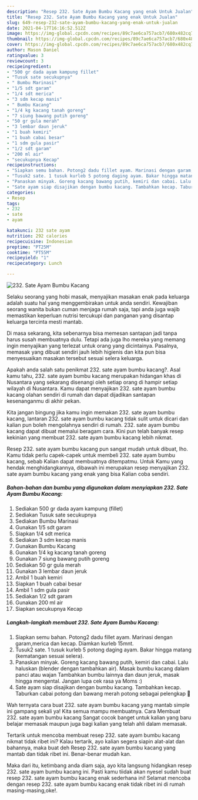 ```yaml
---
description: "Resep 232. Sate Ayam Bumbu Kacang yang enak Untuk Jualan"
title: "Resep 232. Sate Ayam Bumbu Kacang yang enak Untuk Jualan"
slug: 649-resep-232-sate-ayam-bumbu-kacang-yang-enak-untuk-jualan
date: 2021-04-17T16:16:52.512Z
image: https://img-global.cpcdn.com/recipes/89c7ae6ca757acb7/680x482cq70/232-sate-ayam-bumbu-kacang-foto-resep-utama.jpg
thumbnail: https://img-global.cpcdn.com/recipes/89c7ae6ca757acb7/680x482cq70/232-sate-ayam-bumbu-kacang-foto-resep-utama.jpg
cover: https://img-global.cpcdn.com/recipes/89c7ae6ca757acb7/680x482cq70/232-sate-ayam-bumbu-kacang-foto-resep-utama.jpg
author: Mason Daniel
ratingvalue: 3
reviewcount: 3
recipeingredient:
- "500 gr dada ayam kampung fillet"
- "Tusuk sate secukupnya"
- " Bumbu Marinasi"
- "1/5 sdt garam"
- "1/4 sdt merica"
- "3 sdm kecap manis"
- " Bumbu Kacang"
- "1/4 kg kacang tanah goreng"
- "7 siung bawang putih goreng"
- "50 gr gula merah"
- "3 lembar daun jeruk"
- "1 buah kemiri"
- "1 buah cabai besar"
- "1 sdm gula pasir"
- "1/2 sdt garam"
- "200 ml air"
- "secukupnya Kecap"
recipeinstructions:
- "Siapkan semu bahan. Potong2 dadu fillet ayam. Marinasi dengan garam,merica dan kecap. Diamkan kurleb 15mnt."
- "Tusuk2 sate. 1 tusuk kurleb 5 potong daging ayam. Bakar hingga matang (kematangan sesuai selera)."
- "Panaskan minyak. Goreng kacang bawang putih, kemiri dan cabai. Lalu haluskan (blender dengan tambahkan air). Masak bumbu kacang dalam panci atau wajan Tambahkan bumbu lainnya dan daun jeruk, masak hingga mengental. Jangan lupa cek rasa ya Moms :)"
- "Sate ayam siap disajikan dengan bumbu kacang. Tambahkan kecap. Taburkan cabai potong dan bawang merah potong sebagai pelengkap 🥰"
categories:
- Resep
tags:
- 232
- sate
- ayam

katakunci: 232 sate ayam 
nutrition: 292 calories
recipecuisine: Indonesian
preptime: "PT25M"
cooktime: "PT55M"
recipeyield: "1"
recipecategory: Lunch

---
```



![232. Sate Ayam Bumbu Kacang](https://img-global.cpcdn.com/recipes/89c7ae6ca757acb7/680x482cq70/232-sate-ayam-bumbu-kacang-foto-resep-utama.jpg)

Selaku seorang yang hobi masak, menyajikan masakan enak pada keluarga adalah suatu hal yang menggembirakan untuk anda sendiri. Kewajiban seorang  wanita bukan cuman menjaga rumah saja, tapi anda juga wajib memastikan keperluan nutrisi tercukupi dan panganan yang disantap keluarga tercinta mesti mantab.

Di masa  sekarang, kita sebenarnya bisa memesan santapan jadi tanpa harus susah membuatnya dulu. Tetapi ada juga lho mereka yang memang ingin menyajikan yang terlezat untuk orang yang dicintainya. Pasalnya, memasak yang dibuat sendiri jauh lebih higienis dan kita pun bisa menyesuaikan masakan tersebut sesuai selera keluarga. 



Apakah anda salah satu penikmat 232. sate ayam bumbu kacang?. Asal kamu tahu, 232. sate ayam bumbu kacang merupakan hidangan khas di Nusantara yang sekarang disenangi oleh setiap orang di hampir setiap wilayah di Nusantara. Kamu dapat menyajikan 232. sate ayam bumbu kacang olahan sendiri di rumah dan dapat dijadikan santapan kesenanganmu di akhir pekan.

Kita jangan bingung jika kamu ingin memakan 232. sate ayam bumbu kacang, lantaran 232. sate ayam bumbu kacang tidak sulit untuk dicari dan kalian pun boleh mengolahnya sendiri di rumah. 232. sate ayam bumbu kacang dapat dibuat memalui beragam cara. Kini pun telah banyak resep kekinian yang membuat 232. sate ayam bumbu kacang lebih nikmat.

Resep 232. sate ayam bumbu kacang pun sangat mudah untuk dibuat, lho. Kamu tidak perlu capek-capek untuk membeli 232. sate ayam bumbu kacang, sebab Kalian dapat membuatnya ditempatmu. Untuk Kamu yang hendak menghidangkannya, dibawah ini merupakan resep menyajikan 232. sate ayam bumbu kacang yang enak yang bisa Kalian coba sendiri.

<!--inarticleads1-->

##### Bahan-bahan dan bumbu yang digunakan dalam menyiapkan 232. Sate Ayam Bumbu Kacang:

1. Sediakan 500 gr dada ayam kampung (fillet)
1. Sediakan Tusuk sate secukupnya
1. Sediakan  Bumbu Marinasi
1. Gunakan 1/5 sdt garam
1. Siapkan 1/4 sdt merica
1. Sediakan 3 sdm kecap manis
1. Gunakan  Bumbu Kacang
1. Gunakan 1/4 kg kacang tanah goreng
1. Gunakan 7 siung bawang putih goreng
1. Sediakan 50 gr gula merah
1. Gunakan 3 lembar daun jeruk
1. Ambil 1 buah kemiri
1. Siapkan 1 buah cabai besar
1. Ambil 1 sdm gula pasir
1. Sediakan 1/2 sdt garam
1. Gunakan 200 ml air
1. Siapkan secukupnya Kecap




<!--inarticleads2-->

##### Langkah-langkah membuat 232. Sate Ayam Bumbu Kacang:

1. Siapkan semu bahan. Potong2 dadu fillet ayam. Marinasi dengan garam,merica dan kecap. Diamkan kurleb 15mnt.
1. Tusuk2 sate. 1 tusuk kurleb 5 potong daging ayam. Bakar hingga matang (kematangan sesuai selera).
1. Panaskan minyak. Goreng kacang bawang putih, kemiri dan cabai. Lalu haluskan (blender dengan tambahkan air). Masak bumbu kacang dalam panci atau wajan Tambahkan bumbu lainnya dan daun jeruk, masak hingga mengental. Jangan lupa cek rasa ya Moms :)
1. Sate ayam siap disajikan dengan bumbu kacang. Tambahkan kecap. Taburkan cabai potong dan bawang merah potong sebagai pelengkap 🥰




Wah ternyata cara buat 232. sate ayam bumbu kacang yang mantab simple ini gampang sekali ya! Kita semua mampu membuatnya. Cara Membuat 232. sate ayam bumbu kacang Sangat cocok banget untuk kalian yang baru belajar memasak maupun juga bagi kalian yang telah ahli dalam memasak.

Tertarik untuk mencoba membuat resep 232. sate ayam bumbu kacang nikmat tidak ribet ini? Kalau tertarik, ayo kalian segera siapin alat-alat dan bahannya, maka buat deh Resep 232. sate ayam bumbu kacang yang mantab dan tidak ribet ini. Benar-benar mudah kan. 

Maka dari itu, ketimbang anda diam saja, ayo kita langsung hidangkan resep 232. sate ayam bumbu kacang ini. Pasti kamu tiidak akan nyesel sudah buat resep 232. sate ayam bumbu kacang enak sederhana ini! Selamat mencoba dengan resep 232. sate ayam bumbu kacang enak tidak ribet ini di rumah masing-masing,oke!.

